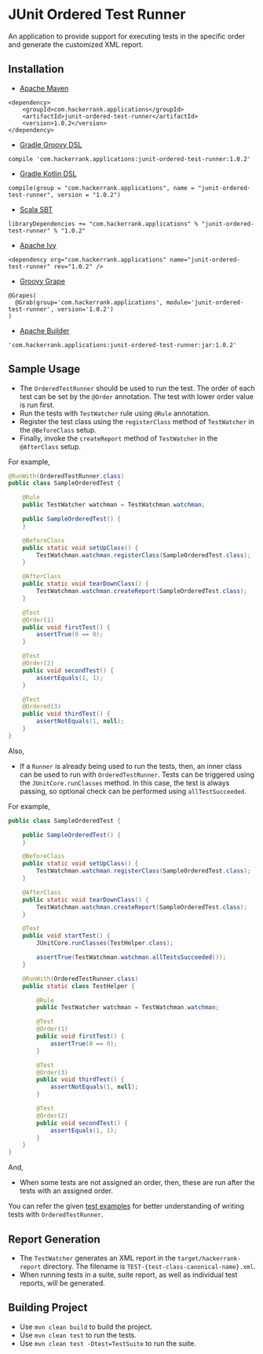 # JUnit Ordered Test Runner

An application to provide support for executing tests in the specific order and generate the customized XML report.

## Installation

- [Apache Maven](maven.apache.org)
```
<dependency>
    <groupId>com.hackerrank.applications</groupId>
    <artifactId>junit-ordered-test-runner</artifactId>
    <version>1.0.2</version>
</dependency>
```

- [Gradle Groovy DSL](gradle.org)
```
compile 'com.hackerrank.applications:junit-ordered-test-runner:1.0.2'
```

- [Gradle Kotlin DSL](github.com/gradle/kotlin-dsl)
```
compile(group = "com.hackerrank.applications", name = "junit-ordered-test-runner", version = "1.0.2")
```

- [Scala SBT](scala-sbt.org)
```
libraryDependencies += "com.hackerrank.applications" % "junit-ordered-test-runner" % "1.0.2"
```

- [Apache Ivy](ant.apache.org/ivy/)
```
<dependency org="com.hackerrank.applications" name="junit-ordered-test-runner" rev="1.0.2" />
```

- [Groovy Grape](groovy-lang.org/grape.html)
```
@Grapes(
  @Grab(group='com.hackerrank.applications', module='junit-ordered-test-runner', version='1.0.2')
)
```

- [Apache Builder](buildr.apache.org)
```
'com.hackerrank.applications:junit-ordered-test-runner:jar:1.0.2'
```

## Sample Usage

- The `OrderedTestRunner` should be used to run the test. The order of each test can be set by the `@Order` annotation. The test with lower order value is run first.
- Run the tests with `TestWatcher` rule using `@Rule` annotation.
- Register the test class using the `registerClass` method of `TestWatcher` in the `@BeforeClass` setup.
- Finally, invoke the `createReport` method of `TestWatcher` in the `@AfterClass` setup.

For example,

```java
@RunWith(OrderedTestRunner.class)
public class SampleOrderedTest {

    @Rule
    public TestWatcher watchman = TestWatchman.watchman;

    public SampleOrderedTest() {
    }

    @BeforeClass
    public static void setUpClass() {
        TestWatchman.watchman.registerClass(SampleOrderedTest.class);
    }

    @AfterClass
    public static void tearDownClass() {
        TestWatchman.watchman.createReport(SampleOrderedTest.class);
    }

    @Test
    @Order(1)
    public void firstTest() {
        assertTrue(0 == 0);
    }

    @Test
    @Order(2)
    public void secondTest() {
        assertEquals(1, 1);
    }

    @Test
    @Ordered(3)
    public void thirdTest() {
        assertNotEquals(1, null);
    }
}
```

Also,

- If a `Runner` is already being used to run the tests, then, an inner class can be used to run with `OrderedTestRunner`. Tests can be triggered using the `JUnitCore.runClasses` method. In this case, the test is always passing, so optional check can be performed using `allTestSucceeded`.

For example,

```java
public class SampleOrderedTest {

    public SampleOrderedTest() {
    }

    @BeforeClass
    public static void setUpClass() {
        TestWatchman.watchman.registerClass(SampleOrderedTest.class);
    }

    @AfterClass
    public static void tearDownClass() {
        TestWatchman.watchman.createReport(SampleOrderedTest.class);
    }

    @Test
    public void startTest() {
        JUnitCore.runClasses(TestHelper.class);

        assertTrue(TestWatchman.watchman.allTestsSucceeded());
    }

    @RunWith(OrderedTestRunner.class)
    public static class TestHelper {

        @Rule
        public TestWatcher watchman = TestWatchman.watchman;

        @Test
        @Order(1)
        public void firstTest() {
            assertTrue(0 == 0);
        }

        @Test
        @Order(3)
        public void thirdTest() {
            assertNotEquals(1, null);
        }

        @Test
        @Order(2)
        public void secondTest() {
            assertEquals(1, 1);
        }
    }
}
```

And,

- When some tests are not assigned an order, then, these are run after the tests with an assigned order.

You can refer the given [test examples](src/test/java/com/hackerrank/test/utility) for better understanding of writing tests with `OrderedTestRunner`.

## Report Generation

- The `TestWatcher` generates an XML report in the `target/hackerrank-report` directory. The filename is `TEST-{test-class-canonical-name}.xml`.
- When running tests in a suite, suite report, as well as individual test reports, will be generated.

## Building Project

- Use `mvn clean build` to build the project.
- Use `mvn clean test` to run the tests.
- Use `mvn clean test -Dtest=TestSuite` to run the suite.
